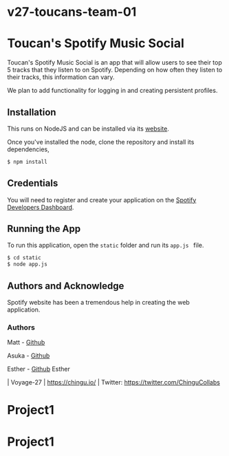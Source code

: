# v27-toucans-team-01

# Toucan's Spotify Music Social

Toucan's Spotify Music Social is an app that will allow users to see their top 5 tracks that they listen to on Spotify. Depending on how often they listen to their tracks, this information can vary.

We plan to add functionality for logging in and creating persistent profiles. 

## Installation

This runs on NodeJS and can be installed via its [website](https://nodejs.org/en/). 

Once you've installed the node, clone the repository and install its dependencies,
```bash
$ npm install
```
## Credentials

You will need to register and create your application on the [Spotify Developers Dashboard](https://developer.spotify.com/).

## Running the App

To run this application, open the ```static``` folder and run its ```app.js ``` file.

```bash 
$ cd static
$ node app.js
```

## Authors and Acknowledge

Spotify website has been a tremendous help in creating the web application.

### Authors 

Matt - [Github](https://github.com/mtamer94)

Asuka - [Github](http://askwx.github.io/)

Esther - [Github](https://github.com/Ess91)
Esther











| Voyage-27 | https://chingu.io/ | Twitter: https://twitter.com/ChinguCollabs
# Project1
# Project1
